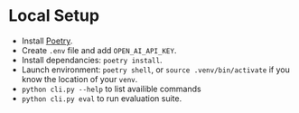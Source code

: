 # Local Setup
- Install [Poetry](https://python-poetry.org/docs/).
- Create `.env` file and add `OPEN_AI_API_KEY`.
- Install dependancies: `poetry install`.
- Launch environment: `poetry shell`, or `source .venv/bin/activate` if you know the location of your `venv`.
- `python cli.py --help` to list availible commands
- `python cli.py eval` to run evaluation suite.
